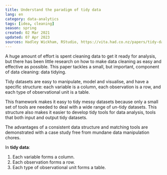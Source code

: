 ```yaml
---
title: Understand the paradigm of tidy data
lang: en
category: data-analytics
tags: [idea, cleaning]
season: spring
created: 02 Mar 2021
updated: 07 Apr 2023
sources: Hadley Wickham, RStudio, https://vita.had.co.nz/papers/tidy-data.pdf
---
```


A huge amount of effort is spent cleaning data to get it ready for analysis, but there has been little research on how to make data cleaning as easy and effective as possible. This paper tackles a small, but important, component of data cleaning: data tidying.

Tidy datasets are easy to manipulate, model and visualise, and have a specific structure: each variable is a column, each observation is a row, and each type of observational unit is a table.

This framework makes it easy to tidy messy datasets because only a small set of tools are needed to deal with a wide range of un-tidy datasets. This structure also makes it easier to develop tidy tools for data analysis, tools that both input and output tidy datasets.

The advantages of a consistent data structure and matching tools are demonstrated with a case study free from mundane data manipulation chores.

 In **tidy data**:
 1. Each variable forms a column.
 1. Each observation forms a row.
 1. Each type of observational unit forms a table.
